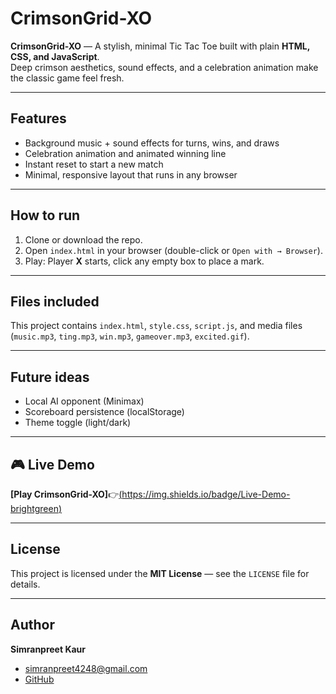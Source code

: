 # CrimsonGrid-XO

**CrimsonGrid-XO** — A stylish, minimal Tic Tac Toe built with plain **HTML, CSS, and JavaScript**.  
Deep crimson aesthetics, sound effects, and a celebration animation make the classic game feel fresh.

---

## Features
- Background music + sound effects for turns, wins, and draws  
- Celebration animation and animated winning line  
- Instant reset to start a new match  
- Minimal, responsive layout that runs in any browser

---

## How to run
1. Clone or download the repo.  
2. Open `index.html` in your browser (double-click or `Open with → Browser`).  
3. Play: Player **X** starts, click any empty box to place a mark.

---

## Files included
This project contains `index.html`, `style.css`, `script.js`, and media files (`music.mp3`, `ting.mp3`, `win.mp3`, `gameover.mp3`, `excited.gif`).

---

## Future ideas
- Local AI opponent (Minimax)  
- Scoreboard persistence (localStorage)  
- Theme toggle (light/dark)

---

## 🎮 Live Demo
**[Play CrimsonGrid-XO]**👉[(https://img.shields.io/badge/Live-Demo-brightgreen)](https://simran-210803.github.io/CrimsonGrid-XO/)

---

## License
This project is licensed under the **MIT License** — see the `LICENSE` file for details.

---

## **Author** 
**Simranpreet Kaur** 
- simranpreet4248@gmail.com 
- [GitHub](https://github.com/Simran-210803)